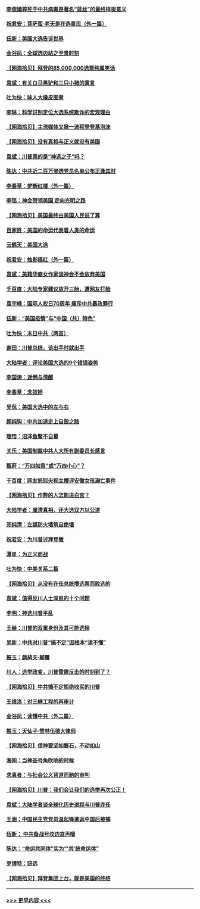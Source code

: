 #### [李偲嫣猝死于中共病毒是著名“蓝丝”的最终样板意义](../pages/nsc993/n12628812.md?t=12181502) 
#### [祝君安：菩萨蛮·老天是在选善民（外一篇）](../pages/nsc993/n12628793.md?t=12181502) 
#### [伍新：美国大选告诉世界](../pages/nsc993/n12628768.md?t=12181502) 
#### [金浴凤：全球选边站之至贵时刻](../pages/nsc993/n12627318.md?t=12181502) 
#### [【网海拾贝】拜登的85,000,000选票纯属笑话](../pages/nsc993/n12626569.md?t=12181502) 
#### [袁斌：有关白马黑驴和三只小猪的寓言](../pages/nsc993/n12626198.md?t=12181502) 
#### [吐为快：咏人大橡皮图章](../pages/nsc993/n12624470.md?t=12181502) 
#### [李琳：科学识别定位大选系统欺诈的宏观理由](../pages/nsc993/n12624340.md?t=12181502) 
#### [【网海拾贝】主流媒体又掀一波拜登登基泡沫](../pages/nsc993/n12624000.md?t=12181502) 
#### [【网海拾贝】没有真相与正义就没有美国](../pages/nsc993/n12621885.md?t=12181502) 
#### [袁斌：川普真的是“神选之子”吗？](../pages/nsc993/n12621749.md?t=12181502) 
#### [陈达：中共近二百万渗透党员名单公布正逢其时](../pages/nsc993/n12620870.md?t=12181502) 
#### [李春草：梦断红楼（外一篇）](../pages/nsc993/n12619122.md?t=12181502) 
#### [李铭：神会带领美国 走向光明之路](../pages/nsc993/n12618584.md?t=12181502) 
#### [【网海拾贝】美国最终由美国人民说了算](../pages/nsc993/n12617255.md?t=12181502) 
#### [百家姓：美国的命运代表着人类的命运](../pages/nsc993/n12615838.md?t=12181502) 
#### [云鹤天：美国大选](../pages/nsc993/n12615994.md?t=12181502) 
#### [祝君安：烛影摇红（外一篇）](../pages/nsc993/n12615975.md?t=12181502) 
#### [袁斌：美籍华裔女作家谈神会不会放弃美国](../pages/nsc993/n12615263.md?t=12181502) 
#### [千百度：大陆专家建议放开三胎，遭网友打脸](../pages/nsc993/n12614456.md?t=12181502) 
#### [袁宇峰：国际人权日70周年 痛斥中共暴政罪行](../pages/nsc993/n12611965.md?t=12181502) 
#### [伍新：“美国疫情”与“中国（共）特色”](../pages/nsc993/n12611463.md?t=12181502) 
#### [吐为快：末日中共（两首）](../pages/nsc993/n12611461.md?t=12181502) 
#### [谢田：川普总统，该出手时就出手](../pages/nsc993/n12610905.md?t=12181502) 
#### [大陆学者：评论美国大选的9个错误姿势](../pages/nsc993/n12609586.md?t=12181502) 
#### [李国涛：迷惘与清醒](../pages/nsc993/n12607532.md?t=12181502) 
#### [李春草：念奴娇](../pages/nsc993/n12607083.md?t=12181502) 
#### [吴侃：美国大选中的左与右](../pages/nsc993/n12607054.md?t=12181502) 
#### [颜纯钩：中共加速走上自毁之路](../pages/nsc993/n12606473.md?t=12181502) 
#### [理悟：沼泽鱼鳖不自量](../pages/nsc993/n12606454.md?t=12181502) 
#### [关乐：美国制裁中共人大所有副委员长感言](../pages/nsc993/n12606442.md?t=12181502) 
#### [甄莳：“万四如意”或“万四小心”？](../pages/nsc993/n12606091.md?t=12181502) 
#### [千百度：网友怒怼央视主播评安徽女孩溺亡事件](../pages/nsc993/n12605370.md?t=12181502) 
#### [【网海拾贝】作弊的人怎能进白宫？](../pages/nsc993/n12603546.md?t=12181502) 
#### [大陆学者：厘清真相，还大选双方以公道](../pages/nsc993/n12603475.md?t=12181502) 
#### [郑纯清：左媒防火墙筑自绝墙](../pages/nsc993/n12602226.md?t=12181502) 
#### [祝君安：为川普讨拜登檄](../pages/nsc993/n12602199.md?t=12181502) 
#### [潭星：为正义而战](../pages/nsc993/n12600926.md?t=12181502) 
#### [吐为快：中美关系二篇](../pages/nsc993/n12600908.md?t=12181502) 
#### [【网海拾贝】从没有在任总统增选票而败选的](../pages/nsc993/n12600435.md?t=12181502) 
#### [袁斌：值得反川人士深思的十个问题](../pages/nsc993/n12600332.md?t=12181502) 
#### [李明：神选川普平乱](../pages/nsc993/n12599751.md?t=12181502) 
#### [王赫：川普的双重身份及其可能选择](../pages/nsc993/n12599723.md?t=12181502) 
#### [吴新：中共对川普“搞不定”因根本“读不懂”](../pages/nsc993/n12599502.md?t=12181502) 
#### [振玉：鹧鸪天‧颠覆](../pages/nsc993/n12599494.md?t=12181502) 
#### [川人：选举政变，川普雷霆反击的时刻到了？](../pages/nsc993/n12599291.md?t=12181502) 
#### [【网海拾贝】中共搞不定拒绝收买的川普](../pages/nsc993/n12598955.md?t=12181502) 
#### [王维洛：对三峡工程的再审计](../pages/nsc993/n12598436.md?t=12181502) 
#### [金浴凤：读懂中共（外二篇）](../pages/nsc993/n12597943.md?t=12181502) 
#### [振玉：天仙子‧赞林伍德大律师](../pages/nsc993/n12597929.md?t=12181502) 
#### [【网海拾贝】信神要坚如磐石，不动如山](../pages/nsc993/n12597901.md?t=12181502) 
#### [海网：当神圣号角吹响的时候](../pages/nsc993/n12595891.md?t=12181502) 
#### [求真者：与社会公义背道而驰的审判](../pages/nsc993/n12595868.md?t=12181502) 
#### [【网海拾贝】川普：我们会让我们的选举再次公正！](../pages/nsc993/n12594930.md?t=12181502) 
#### [袁斌：大陆学者谈全球化历史进程与川普连任](../pages/nsc993/n12594690.md?t=12181502) 
#### [王涵：中国民主党党员温起锋遣返中国后被捕](../pages/nsc993/n12594540.md?t=12181502) 
#### [伍新： 中共备战号坟边哀声嚎](../pages/nsc993/n12593086.md?t=12181502) 
#### [陈达：“命运共同体”实为“‘共’统命运体”](../pages/nsc993/n12590865.md?t=12181502) 
#### [罗博特：窃选](../pages/nsc993/n12590619.md?t=12181502) 
#### [【网海拾贝】拜登集团上台，就是美国的终结](../pages/nsc993/n12589725.md?t=12181502) 

----
#### [ >>> 更早内容 <<< ](../indexes/nsc993-earlier.md)
